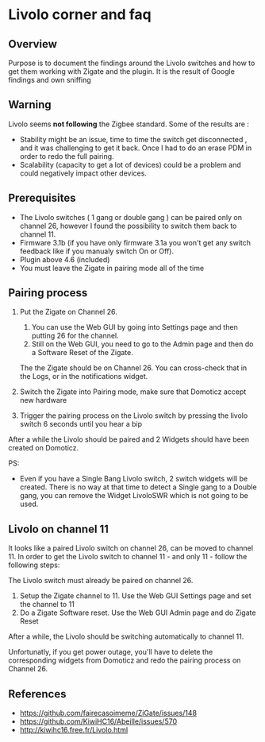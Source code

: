 # Livolo corner and faq

## Overview

Purpose is to document the findings around the Livolo switches and how to get them working with Zigate and the plugin.
It is the result of Google findings and own sniffing 

## Warning

Livolo seems __not following__ the Zigbee standard. Some of the results are :
* Stability might be an issue, time to time the switch get disconnected , and it was challenging to get it back. Once I had to do an erase PDM in order to redo the full pairing.
* Scalability (capacity to get a lot of devices) could be a problem and could negatively impact other devices.

## Prerequisites

* The Livolo switches ( 1 gang or double gang ) can be paired only on channel 26, however I found the possibility to switch them back to channel 11.
* Firmware 3.1b (if you have only firmware 3.1a you won't get any switch feedback like if you manualy switch On or Off).
* Plugin above 4.6 (included)
* You must leave the Zigate in pairing mode all of the time

## Pairing process

1. Put the Zigate on Channel 26. 
   1. You can use the Web GUI by going into Settings page and then putting 26 for the channel.
   1. Still on the Web GUI, you need to go to the Admin page and then do a Software Reset of the Zigate.
   
   The the Zigate should be on Channel 26. You can cross-check that in the Logs, or in the notifications widget.
   
1. Switch the Zigate into Pairing mode, make sure that Domoticz accept new hardware

1. Trigger the pairing process on the Livolo switch by pressing the livolo switch 6 seconds until you hear a bip

After a while the Livolo should be paired and 2 Widgets should have been created on Domoticz.

PS: 
* Even if you have a Single Bang Livolo switch, 2 switch widgets will be created. There is no way at that time to detect a Single gang to a Double gang,
you can remove the Widget LivoloSWR which is not going to be used.


## Livolo on channel 11

It looks like a paired Livolo switch on channel 26, can be moved to channel 11. In order to get the Livolo switch to channel 11 - and only 11 - follow the following steps:

The Livolo switch must already be paired on channel 26.

1. Setup the Zigate channel to 11. Use the Web GUI Settings page and set the channel to 11
1. Do a Zigate Software reset. Use the Web GUI Admin page and do Zigate Reset

After a while, the Livolo should be switching automatically to channel 11.

Unfortunatly, if you get power outage, you'll have to delete the corresponding widgets from Domoticz and redo the pairing process on Channel 26.



## References

* https://github.com/fairecasoimeme/ZiGate/issues/148
* https://github.com/KiwiHC16/Abeille/issues/570
* http://kiwihc16.free.fr/Livolo.html
